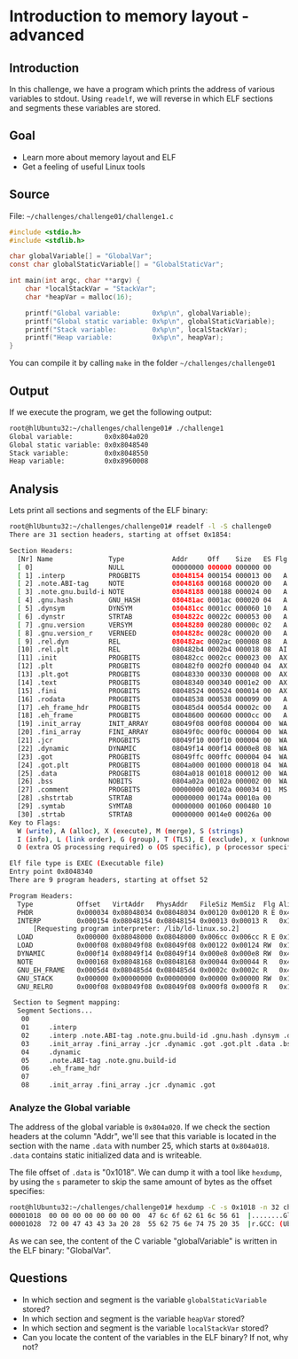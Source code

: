 # Introduction to memory layout - advanced

## Introduction

In this challenge, we have a program which prints the address of various variables
to stdout. Using `readelf`, we will reverse in which ELF sections and segments
these variables are stored.

## Goal

- Learn more about memory layout and ELF
- Get a feeling of useful Linux tools

## Source

File: `~/challenges/challenge01/challenge1.c`
```c
#include <stdio.h>
#include <stdlib.h>

char globalVariable[] = "GlobalVar";
const char globalStaticVariable[] = "GlobalStaticVar";

int main(int argc, char **argv) {
	char *localStackVar = "StackVar";
	char *heapVar = malloc(16);

	printf("Global variable:        0x%p\n", globalVariable);
	printf("Global static variable: 0x%p\n", globalStaticVariable);
	printf("Stack variable:         0x%p\n", localStackVar);
	printf("Heap variable:          0x%p\n", heapVar);
}
```

You can compile it by calling `make` in the folder `~/challenges/challenge01`

## Output

If we execute the program, we get the following output:

```sh
root@hlUbuntu32:~/challenges/challenge01# ./challenge1
Global variable:        0x0x804a020
Global static variable: 0x0x8048540
Stack variable:         0x0x8048550
Heap variable:          0x0x8960008
```


## Analysis

Lets print all sections and segments of the ELF binary:
```sh
root@hlUbuntu32:~/challenges/challenge01# readelf -l -S challenge0
There are 31 section headers, starting at offset 0x1854:

Section Headers:
  [Nr] Name              Type            Addr     Off    Size   ES Flg Lk Inf Al
  [ 0]                   NULL            00000000 000000 000000 00      0   0  0
  [ 1] .interp           PROGBITS        08048154 000154 000013 00   A  0   0  1
  [ 2] .note.ABI-tag     NOTE            08048168 000168 000020 00   A  0   0  4
  [ 3] .note.gnu.build-i NOTE            08048188 000188 000024 00   A  0   0  4
  [ 4] .gnu.hash         GNU_HASH        080481ac 0001ac 000020 04   A  5   0  4
  [ 5] .dynsym           DYNSYM          080481cc 0001cc 000060 10   A  6   1  4
  [ 6] .dynstr           STRTAB          0804822c 00022c 000053 00   A  0   0  1
  [ 7] .gnu.version      VERSYM          08048280 000280 00000c 02   A  5   0  2
  [ 8] .gnu.version_r    VERNEED         0804828c 00028c 000020 00   A  6   1  4
  [ 9] .rel.dyn          REL             080482ac 0002ac 000008 08   A  5   0  4
  [10] .rel.plt          REL             080482b4 0002b4 000018 08  AI  5  24  4
  [11] .init             PROGBITS        080482cc 0002cc 000023 00  AX  0   0  4
  [12] .plt              PROGBITS        080482f0 0002f0 000040 04  AX  0   0 16
  [13] .plt.got          PROGBITS        08048330 000330 000008 00  AX  0   0  8
  [14] .text             PROGBITS        08048340 000340 0001e2 00  AX  0   0 16
  [15] .fini             PROGBITS        08048524 000524 000014 00  AX  0   0  4
  [16] .rodata           PROGBITS        08048538 000538 000099 00   A  0   0  4
  [17] .eh_frame_hdr     PROGBITS        080485d4 0005d4 00002c 00   A  0   0  4
  [18] .eh_frame         PROGBITS        08048600 000600 0000cc 00   A  0   0  4
  [19] .init_array       INIT_ARRAY      08049f08 000f08 000004 00  WA  0   0  4
  [20] .fini_array       FINI_ARRAY      08049f0c 000f0c 000004 00  WA  0   0  4
  [21] .jcr              PROGBITS        08049f10 000f10 000004 00  WA  0   0  4
  [22] .dynamic          DYNAMIC         08049f14 000f14 0000e8 08  WA  6   0  4
  [23] .got              PROGBITS        08049ffc 000ffc 000004 04  WA  0   0  4
  [24] .got.plt          PROGBITS        0804a000 001000 000018 04  WA  0   0  4
  [25] .data             PROGBITS        0804a018 001018 000012 00  WA  0   0  4
  [26] .bss              NOBITS          0804a02a 00102a 000002 00  WA  0   0  1
  [27] .comment          PROGBITS        00000000 00102a 000034 01  MS  0   0  1
  [28] .shstrtab         STRTAB          00000000 00174a 00010a 00      0   0  1
  [29] .symtab           SYMTAB          00000000 001060 000480 10     30  47  4
  [30] .strtab           STRTAB          00000000 0014e0 00026a 00      0   0  1
Key to Flags:
  W (write), A (alloc), X (execute), M (merge), S (strings)
  I (info), L (link order), G (group), T (TLS), E (exclude), x (unknown)
  O (extra OS processing required) o (OS specific), p (processor specific)

Elf file type is EXEC (Executable file)
Entry point 0x8048340
There are 9 program headers, starting at offset 52

Program Headers:
  Type           Offset   VirtAddr   PhysAddr   FileSiz MemSiz  Flg Align
  PHDR           0x000034 0x08048034 0x08048034 0x00120 0x00120 R E 0x4
  INTERP         0x000154 0x08048154 0x08048154 0x00013 0x00013 R   0x1
      [Requesting program interpreter: /lib/ld-linux.so.2]
  LOAD           0x000000 0x08048000 0x08048000 0x006cc 0x006cc R E 0x1000
  LOAD           0x000f08 0x08049f08 0x08049f08 0x00122 0x00124 RW  0x1000
  DYNAMIC        0x000f14 0x08049f14 0x08049f14 0x000e8 0x000e8 RW  0x4
  NOTE           0x000168 0x08048168 0x08048168 0x00044 0x00044 R   0x4
  GNU_EH_FRAME   0x0005d4 0x080485d4 0x080485d4 0x0002c 0x0002c R   0x4
  GNU_STACK      0x000000 0x00000000 0x00000000 0x00000 0x00000 RW  0x10
  GNU_RELRO      0x000f08 0x08049f08 0x08049f08 0x000f8 0x000f8 R   0x1

 Section to Segment mapping:
  Segment Sections...
   00
   01     .interp
   02     .interp .note.ABI-tag .note.gnu.build-id .gnu.hash .dynsym .dynstr .gnu.version .gnu.version_r .rel.dyn .rel.plt .init .plt .plt.got .text .fini .rodata .eh_frame_hdr .eh_frame
   03     .init_array .fini_array .jcr .dynamic .got .got.plt .data .bss
   04     .dynamic
   05     .note.ABI-tag .note.gnu.build-id
   06     .eh_frame_hdr
   07
   08     .init_array .fini_array .jcr .dynamic .got
```

### Analyze the Global variable

The address of the global variable is `0x804a020`. If we check the section
headers at the column "Addr", we'll see that this variable is located in the
section with the name `.data` with number 25, which starts at `0x804a018`. `.data` contains
static initialized data and is writeable.

The file offset of `.data` is "0x1018". We can dump it with a tool like `hexdump`, by
using the `s` parameter to skip the same amount of bytes as the offset specifies:

```sh
root@hlUbuntu32:~/challenges/challenge01# hexdump -C -s 0x1018 -n 32 challenge1
00001018  00 00 00 00 00 00 00 00  47 6c 6f 62 61 6c 56 61  |........GlobalVa|
00001028  72 00 47 43 43 3a 20 28  55 62 75 6e 74 75 20 35  |r.GCC: (Ubuntu 5|
```

As we can see, the content of the C variable "globalVariable" is written in
the ELF binary: "GlobalVar".



## Questions

* In which section and segment is the variable `globalStaticVariable` stored?
* In which section and segment is the variable `heapVar` stored?
* In which section and segment is the variable `localStackVar` stored?
* Can you locate the content of the variables in the ELF binary? If not, why not?
